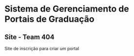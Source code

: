 # Sistema de Gerenciamento de Portais de Graduação
## Site - Team 404
Site de inscrição para criar um portal
